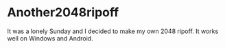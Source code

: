 # Another2048ripoff
It was a lonely Sunday and I decided to make my own 2048 ripoff. It works well on Windows and Android.
